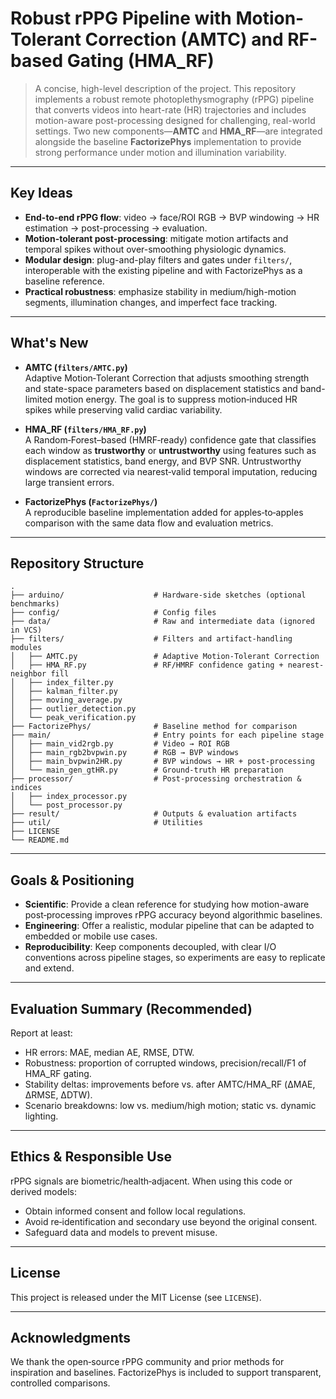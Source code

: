 # Robust rPPG Pipeline with Motion-Tolerant Correction (AMTC) and RF-based Gating (HMA_RF)

> A concise, high-level description of the project. This repository implements a robust remote photoplethysmography (rPPG) pipeline that converts videos into heart-rate (HR) trajectories and includes motion-aware post-processing designed for challenging, real-world settings. Two new components—**AMTC** and **HMA_RF**—are integrated alongside the baseline **FactorizePhys** implementation to provide strong performance under motion and illumination variability.

---

## Key Ideas

- **End-to-end rPPG flow**: video → face/ROI RGB → BVP windowing → HR estimation → post-processing → evaluation.
- **Motion-tolerant post-processing**: mitigate motion artifacts and temporal spikes without over-smoothing physiologic dynamics.
- **Modular design**: plug-and-play filters and gates under `filters/`, interoperable with the existing pipeline and with FactorizePhys as a baseline reference.
- **Practical robustness**: emphasize stability in medium/high-motion segments, illumination changes, and imperfect face tracking.

---

## What's New

- **AMTC (`filters/AMTC.py`)**  
  Adaptive Motion‑Tolerant Correction that adjusts smoothing strength and state-space parameters based on displacement statistics and band-limited motion energy. The goal is to suppress motion‑induced HR spikes while preserving valid cardiac variability.

- **HMA_RF (`filters/HMA_RF.py`)**  
  A Random‑Forest–based (HMRF‑ready) confidence gate that classifies each window as **trustworthy** or **untrustworthy** using features such as displacement statistics, band energy, and BVP SNR. Untrustworthy windows are corrected via nearest‑valid temporal imputation, reducing large transient errors.

- **FactorizePhys (`FactorizePhys/`)**  
  A reproducible baseline implementation added for apples‑to‑apples comparison with the same data flow and evaluation metrics.

---

## Repository Structure

```
.
├── arduino/                    # Hardware-side sketches (optional benchmarks)
├── config/                     # Config files
├── data/                       # Raw and intermediate data (ignored in VCS)
├── filters/                    # Filters and artifact-handling modules
│   ├── AMTC.py                 # Adaptive Motion-Tolerant Correction
│   ├── HMA_RF.py               # RF/HMRF confidence gating + nearest-neighbor fill
│   ├── index_filter.py
│   ├── kalman_filter.py
│   ├── moving_average.py
│   ├── outlier_detection.py
│   └── peak_verification.py
├── FactorizePhys/              # Baseline method for comparison
├── main/                       # Entry points for each pipeline stage
│   ├── main_vid2rgb.py         # Video → ROI RGB
│   ├── main_rgb2bvpwin.py      # RGB → BVP windows
│   ├── main_bvpwin2HR.py       # BVP windows → HR + post-processing
│   └── main_gen_gtHR.py        # Ground-truth HR preparation
├── processor/                  # Post-processing orchestration & indices
│   ├── index_processor.py
│   └── post_processor.py
├── result/                     # Outputs & evaluation artifacts
├── util/                       # Utilities
├── LICENSE
└── README.md
```

---

## Goals & Positioning

- **Scientific**: Provide a clean reference for studying how motion-aware post‑processing improves rPPG accuracy beyond algorithmic baselines.
- **Engineering**: Offer a realistic, modular pipeline that can be adapted to embedded or mobile use cases.
- **Reproducibility**: Keep components decoupled, with clear I/O conventions across pipeline stages, so experiments are easy to replicate and extend.

---

## Evaluation Summary (Recommended)

Report at least:
- HR errors: MAE, median AE, RMSE, DTW.
- Robustness: proportion of corrupted windows, precision/recall/F1 of HMA_RF gating.
- Stability deltas: improvements before vs. after AMTC/HMA_RF (ΔMAE, ΔRMSE, ΔDTW).
- Scenario breakdowns: low vs. medium/high motion; static vs. dynamic lighting.

---

## Ethics & Responsible Use

rPPG signals are biometric/health‑adjacent. When using this code or derived models:
- Obtain informed consent and follow local regulations.
- Avoid re‑identification and secondary use beyond the original consent.
- Safeguard data and models to prevent misuse.

---

## License

This project is released under the MIT License (see `LICENSE`).

---

## Acknowledgments

We thank the open‑source rPPG community and prior methods for inspiration and baselines. FactorizePhys is included to support transparent, controlled comparisons.
